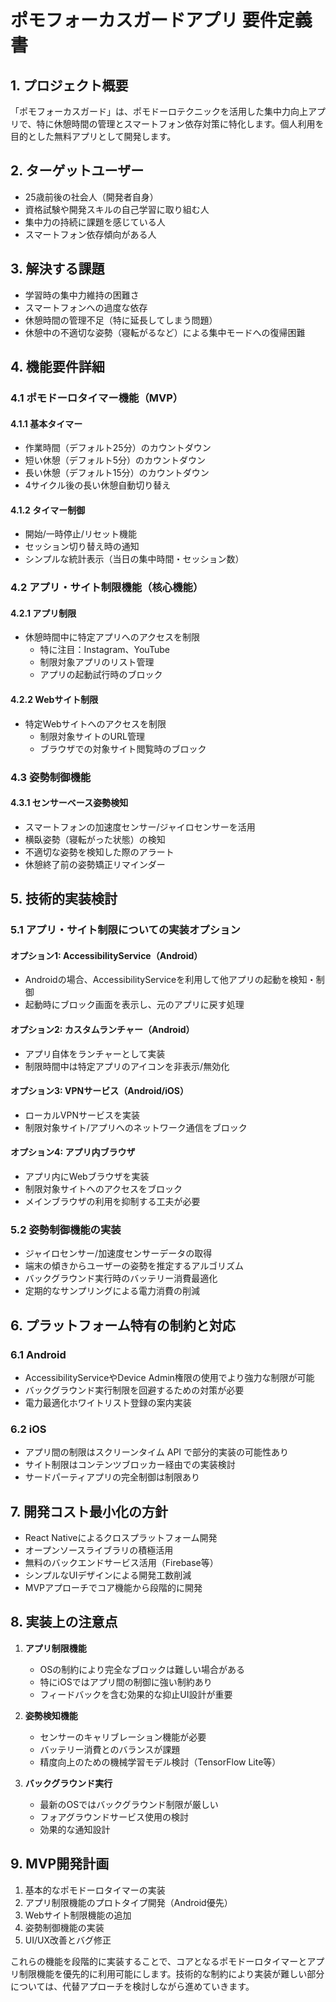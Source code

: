 # ポモフォーカスガードアプリ 要件定義書

## 1. プロジェクト概要

「ポモフォーカスガード」は、ポモドーロテクニックを活用した集中力向上アプリで、特に休憩時間の管理とスマートフォン依存対策に特化します。個人利用を目的とした無料アプリとして開発します。

## 2. ターゲットユーザー

- 25歳前後の社会人（開発者自身）
- 資格試験や開発スキルの自己学習に取り組む人
- 集中力の持続に課題を感じている人
- スマートフォン依存傾向がある人

## 3. 解決する課題

- 学習時の集中力維持の困難さ
- スマートフォンへの過度な依存
- 休憩時間の管理不足（特に延長してしまう問題）
- 休憩中の不適切な姿勢（寝転がるなど）による集中モードへの復帰困難

## 4. 機能要件詳細

### 4.1 ポモドーロタイマー機能（MVP）

#### 4.1.1 基本タイマー
- 作業時間（デフォルト25分）のカウントダウン
- 短い休憩（デフォルト5分）のカウントダウン
- 長い休憩（デフォルト15分）のカウントダウン
- 4サイクル後の長い休憩自動切り替え

#### 4.1.2 タイマー制御
- 開始/一時停止/リセット機能
- セッション切り替え時の通知
- シンプルな統計表示（当日の集中時間・セッション数）

### 4.2 アプリ・サイト制限機能（核心機能）

#### 4.2.1 アプリ制限
- 休憩時間中に特定アプリへのアクセスを制限
  - 特に注目：Instagram、YouTube
  - 制限対象アプリのリスト管理
  - アプリの起動試行時のブロック

#### 4.2.2 Webサイト制限
- 特定Webサイトへのアクセスを制限
  - 制限対象サイトのURL管理
  - ブラウザでの対象サイト閲覧時のブロック

### 4.3 姿勢制御機能

#### 4.3.1 センサーベース姿勢検知
- スマートフォンの加速度センサー/ジャイロセンサーを活用
- 横臥姿勢（寝転がった状態）の検知
- 不適切な姿勢を検知した際のアラート
- 休憩終了前の姿勢矯正リマインダー

## 5. 技術的実装検討

### 5.1 アプリ・サイト制限についての実装オプション

#### オプション1: AccessibilityService（Android）
- Androidの場合、AccessibilityServiceを利用して他アプリの起動を検知・制御
- 起動時にブロック画面を表示し、元のアプリに戻す処理

#### オプション2: カスタムランチャー（Android）
- アプリ自体をランチャーとして実装
- 制限時間中は特定アプリのアイコンを非表示/無効化

#### オプション3: VPNサービス（Android/iOS）
- ローカルVPNサービスを実装
- 制限対象サイト/アプリへのネットワーク通信をブロック

#### オプション4: アプリ内ブラウザ
- アプリ内にWebブラウザを実装
- 制限対象サイトへのアクセスをブロック
- メインブラウザの利用を抑制する工夫が必要

### 5.2 姿勢制御機能の実装

- ジャイロセンサー/加速度センサーデータの取得
- 端末の傾きからユーザーの姿勢を推定するアルゴリズム
- バックグラウンド実行時のバッテリー消費最適化
- 定期的なサンプリングによる電力消費の削減

## 6. プラットフォーム特有の制約と対応

### 6.1 Android

- AccessibilityServiceやDevice Admin権限の使用でより強力な制限が可能
- バックグラウンド実行制限を回避するための対策が必要
- 電力最適化ホワイトリスト登録の案内実装

### 6.2 iOS

- アプリ間の制限はスクリーンタイム API で部分的実装の可能性あり
- サイト制限はコンテンツブロッカー経由での実装検討
- サードパーティアプリの完全制御は制限あり

## 7. 開発コスト最小化の方針

- React Nativeによるクロスプラットフォーム開発
- オープンソースライブラリの積極活用
- 無料のバックエンドサービス活用（Firebase等）
- シンプルなUIデザインによる開発工数削減
- MVPアプローチでコア機能から段階的に開発

## 8. 実装上の注意点

1. **アプリ制限機能**
   - OSの制約により完全なブロックは難しい場合がある
   - 特にiOSではアプリ間の制御に強い制約あり
   - フィードバックを含む効果的な抑止UI設計が重要

2. **姿勢検知機能**
   - センサーのキャリブレーション機能が必要
   - バッテリー消費とのバランスが課題
   - 精度向上のための機械学習モデル検討（TensorFlow Lite等）

3. **バックグラウンド実行**
   - 最新のOSではバックグラウンド制限が厳しい
   - フォアグラウンドサービス使用の検討
   - 効果的な通知設計

## 9. MVP開発計画

1. 基本的なポモドーロタイマーの実装
2. アプリ制限機能のプロトタイプ開発（Android優先）
3. Webサイト制限機能の追加
4. 姿勢制御機能の実装
5. UI/UX改善とバグ修正

これらの機能を段階的に実装することで、コアとなるポモドーロタイマーとアプリ制限機能を優先的に利用可能にします。技術的な制約により実装が難しい部分については、代替アプローチを検討しながら進めていきます。 